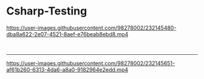 # Csharp-Testing



https://user-images.githubusercontent.com/98278002/232145480-dba8a622-2e07-4521-8aef-e76beab8ebd8.mp4

<br>
<hr>




https://user-images.githubusercontent.com/98278002/232145651-af61b260-6313-4da6-a8a0-9182964e2edd.mp4

